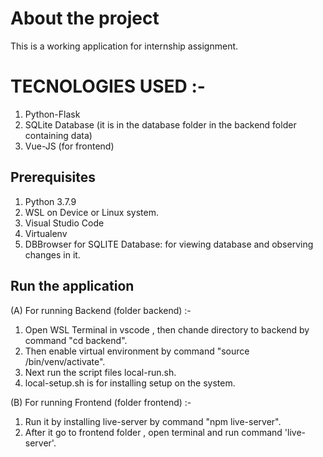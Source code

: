 # About the project
This is a working application for internship assignment.

# TECNOLOGIES USED :-
1. Python-Flask
2. SQLite Database (it is in the database folder in the backend folder containing data)
3. Vue-JS (for frontend)

## Prerequisites

1. Python 3.7.9
3. WSL on Device or Linux system.
4. Visual Studio Code
5. Virtualenv
6. DBBrowser for SQLITE Database: for viewing database and observing changes in it.

## Run the application
    
(A) For running Backend (folder backend) :-
1. Open WSL Terminal in vscode , then chande directory to backend by command "cd backend".
2. Then enable virtual environment by command "source /bin/venv/activate".
3. Next run the script files local-run.sh.
4. local-setup.sh is for installing setup on the system.

(B) For running Frontend (folder frontend) :-
1. Run it by installing live-server by command "npm live-server".
2. After it go to frontend folder , open terminal and run command 'live-server'.